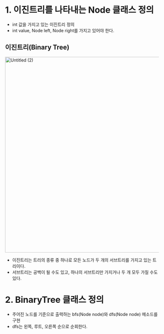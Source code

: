 # 1. 이진트리를 나타내는 Node 클래스 정의

- int 값을 가지고 있는 이진트리 정의
- int value, Node left, Node right를 가지고 있어야 한다.

## 이진트리(Binary Tree)

<img width="642" alt="Untitled (2)" src="https://github.com/NewSainTurtle/CS-study/assets/63511273/ddf8931b-b956-4951-80c3-fd5bb192ecd7">


- 이진트리는 트리의 종류 중 하나로 모든 노드가 두 개의 서브트리를 가지고 있는 트리이다.
- 서브트리는 공백이 될 수도 있고, 하나의 서브트리만 가지거나 두 개 모두 가질 수도 있다.

# 2. BinaryTree 클래스 정의

- 주어진 노드를 기준으로 출력하는 bfs(Node node)와 dfs(Node node) 메소드를 구현
- dfs는 왼쪽, 루트, 오른쪽 순으로 순회한다.
